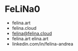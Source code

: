 # FeLiNa0

- felina.art
- felina.cloud
- felina@felina.cloud
- felina.art
elina.art
- linkedin.com/in/felina-andrea




